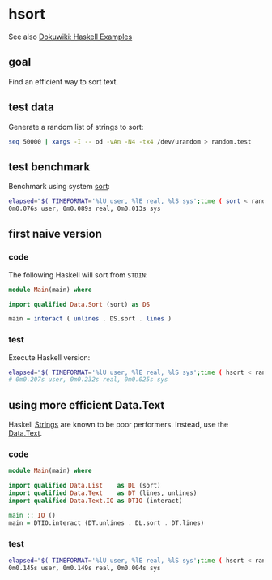 # hsort

See also [Dokuwiki: Haskell
Examples](http://localhost/dokuwiki/doku.php?id=frank:haskell:examples:sort)

## goal

Find an efficient way to sort text.

## test data

Generate a random list of strings to sort:

```bash
seq 50000 | xargs -I -- od -vAn -N4 -tx4 /dev/urandom > random.test
```

## test benchmark

Benchmark using system [sort](http://www.gnu.org/software/coreutils/):

```bash
elapsed="$( TIMEFORMAT='%lU user, %lE real, %lS sys';time ( sort < random.test > random.sorted.test ) 2>&1 1>/dev/null )"; echo $elapsed
0m0.076s user, 0m0.089s real, 0m0.013s sys
```

## first naive version

### code

The following Haskell will sort from ``STDIN``:

```haskell
module Main(main) where

import qualified Data.Sort (sort) as DS

main = interact ( unlines . DS.sort . lines )
```

### test

Execute Haskell version:

```bash
elapsed="$( TIMEFORMAT='%lU user, %lE real, %lS sys';time ( hsort < random.test > random.sorted.test ) 2>&1 1>/dev/null )"; echo $elapsed
# 0m0.207s user, 0m0.232s real, 0m0.025s sys
```

## using more efficient Data.Text

Haskell [Strings](https://wiki.haskell.org/Strings) are known to be poor
performers. Instead, use the
[Data.Text](http://hackage.haskell.org/package/text-1.2.3.0/docs/Data-Text.html).

### code

```haskell
module Main(main) where

import qualified Data.List    as DL (sort)
import qualified Data.Text    as DT (lines, unlines)
import qualified Data.Text.IO as DTIO (interact)

main :: IO ()
main = DTIO.interact (DT.unlines . DL.sort . DT.lines)
```

### test

```bash
elapsed="$( TIMEFORMAT='%lU user, %lE real, %lS sys';time ( hsort < random.test > random.sorted.test ) 2>&1 1>/dev/null )"; echo $elapsed
0m0.145s user, 0m0.149s real, 0m0.004s sys
```

